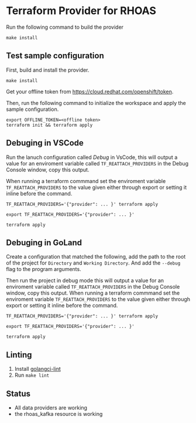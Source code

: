 # Terraform Provider for RHOAS

Run the following command to build the provider

```shell
make install
```

## Test sample configuration

First, build and install the provider.

```shell
make install
```

Get your offline token from https://cloud.redhat.com/openshift/token.

Then, run the following command to initialize the workspace and apply the sample configuration.

```shell
export OFFLINE_TOKEN=<offline token>
terraform init && terraform apply
```

## Debuging in VSCode
Run the lanuch configuration called *Debug* in VsCode, this will output a value for an enviroment variable 
called `TF_REATTACH_PROVIDERS` in the Debug Console window, copy this output.

When running a terraform commmand set the enviroment variable `TF_REATTACH_PROVIDERS` to the value given
either through export or setting it inline before the command.
```shell
TF_REATTACH_PROVIDERS='{"provider": ... }' terraform apply
```

```shell
export TF_REATTACH_PROVIDERS='{"provider": ... }' 

terraform apply
```

## Debuging in GoLand
Create a configuration that matched the following, add the path to the root of the project for `Directory` and `Working Directory`.
And add the `--debug` flag to the program arguments.

Then run the project in debug mode this will output a value for an enviroment variable  called `TF_REATTACH_PROVIDERS` in the Debug Console window, copy this output.
When running a terraform commmand set the enviroment variable `TF_REATTACH_PROVIDERS` to the value given
either through export or setting it inline before the command.
```shell
TF_REATTACH_PROVIDERS='{"provider": ... }' terraform apply
```

```shell
export TF_REATTACH_PROVIDERS='{"provider": ... }' 

terraform apply
```

## Linting

1. Install [golangci-lint](https://golangci-lint.run/)
2. Run `make lint`

## Status

* All data providers are working
* the rhoas_kafka resource is working
